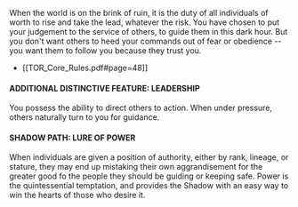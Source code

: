 When the world is on the brink of ruin, it is the duty of all individuals of worth to rise and take the lead, whatever the risk. You have chosen to put your judgement to the service of others, to guide them in this dark hour. But you don't want others to heed your commands out of fear or obedience -- you want them to follow you because they trust you.
- [[TOR_Core_Rules.pdf#page=48]]

#### ADDITIONAL DISTINCTIVE FEATURE: LEADERSHIP
You possess the ability to direct others to action. When under pressure, others naturally turn to you for guidance.

#### SHADOW PATH: LURE OF POWER
When individuals are given a position of authority, either by rank, lineage, or stature, they may end up mistaking their own aggrandisement for the greater good fo the people they should be guiding or keeping safe. Power is the quintessential temptation, and provides the Shadow with an easy way to win the hearts of those who desire it.